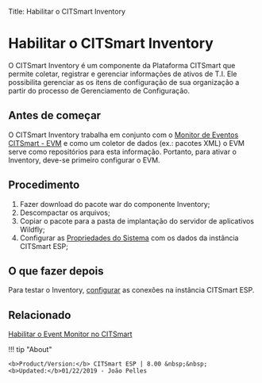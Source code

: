 Title: Habilitar o CITSmart Inventory

# Habilitar o CITSmart Inventory

O CITSmart Inventory é um componente da Plataforma CITSmart que permite coletar, registrar e gerenciar informações de ativos de T.I. Ele possibilita gerenciar as os itens de configuração de sua organização a partir do processo de Gerenciamento de Configuração.  

Antes de começar
------------

O CITSmart Inventory trabalha em conjunto com o [Monitor de Eventos CITSmart - EVM][1] e como um coletor de dados (ex.: pacotes XML) o EVM serve como repositórios para esta informação. Portanto, para ativar o Inventory, deve-se primeiro configurar o EVM.  


## Procedimento

1. Fazer download do pacote war do componente Inventory;  
2. Descompactar os arquivos;  
3. Copiar o pacote para a pasta de implantação do servidor de aplicativos Wildfly;  
4. Configurar as [Propriedades do Sistema][2] com os dados da instância CITSmart ESP;

## O que fazer depois  

Para testar o Inventory, [configurar][3] as conexões na instância CITSmart ESP.

## Relacionado

[Habilitar o Event Monitor no CITSmart][4]

[1]:/pt-br/citsmart-esp-8/initial-settings/add-ons/event-monitor.html
[2]:/pt-br/citsmart-esp-8/get-started/installation-and-upgrade/perform-installation.html#configuracao-do-system-properties
[3]:/pt-br/citsmart-esp-8/processes/event/configuration/set-inventory-connection.html
[4]:/pt-br/citsmart-esp-8/get-started/installation-and-upgrade/perform-installation.html

!!! tip "About"

    <b>Product/Version:</b> CITSmart ESP | 8.00 &nbsp;&nbsp;
    <b>Updated:</b>01/22/2019 - João Pelles  
	

